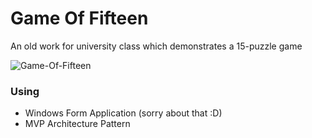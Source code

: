 # Game Of Fifteen
An old work for university class which demonstrates a 15-puzzle game

![Game-Of-Fifteen](/assets/Game-Of-Fifteen.gif)

### Using
* Windows Form Application (sorry about that :D)
* MVP Architecture Pattern
